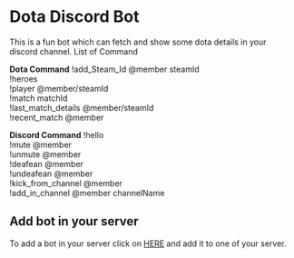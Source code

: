 # Dota Discord Bot

This is a fun bot which can fetch and show some dota details in your discord channel.
List of Command

**Dota Command**
!add_Steam_Id @member steamId <br/>
!heroes <br/>
!player @member/steamId <br/>
!match matchId <br/>
!last_match_details @member/steamId <br/>
!recent_match @member <br/>

**Discord Command**
!hello <br/>
!mute @member <br/>
!unmute @member <br/>
!deafean @member <br/>
!undeafean @member <br/>
!kick_from_channel @member <br/>
!add_in_channel @member channelName <br/>

## Add bot in your server

To add a bot in your server 
click on [HERE](https://discord.com/api/oauth2/authorize?client_id=820657659342356530&permissions=156796177472&scope=bot) and add it to one of your server. 
